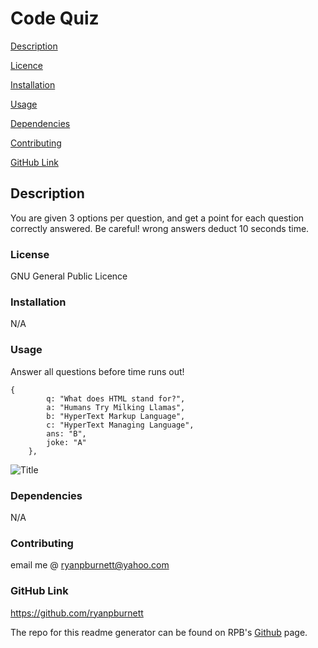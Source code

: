 # Code Quiz

[Description](#description)

[Licence](#license)

[Installation](#installation)

[Usage](#usage)

[Dependencies](#dependencies)

[Contributing](#contributing)

[GitHub Link](#github-link)


## Description
You are given 3 options per question, and get a point for each question correctly answered. Be careful! wrong answers deduct 10 seconds time.

### License
GNU General Public Licence

### Installation
N/A

### Usage
Answer all questions before time runs out!

```
{
        q: "What does HTML stand for?",
        a: "Humans Try Milking Llamas",
        b: "HyperText Markup Language",
        c: "HyperText Managing Language",
        ans: "B",
        joke: "A"
    },
```

![Title](./image.bmp)

### Dependencies
N/A

### Contributing
email me @ ryanpburnett@yahoo.com

### GitHub Link
https://github.com/ryanpburnett

The repo for this readme generator can be found on RPB's [Github](https://github.com/ryanpburnett/readme-generator) page.